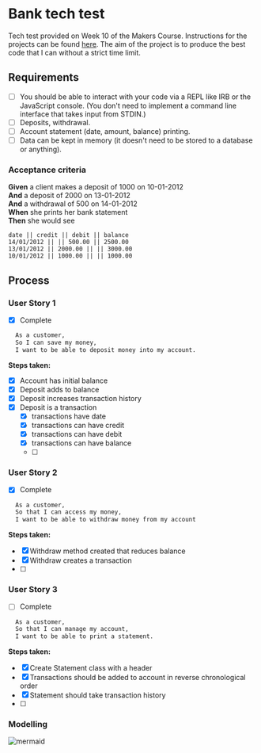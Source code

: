 # Bank tech test

Tech test provided on Week 10 of the Makers Course. Instructions for the projects can be found [here](https://github.com/makersacademy/course/blob/master/individual_challenges/bank_tech_test.md). 
The aim of the project is to produce the best code that I can without a strict time limit.

## Requirements

- [ ] You should be able to interact with your code via a REPL like IRB or the JavaScript console.  (You don't need to implement a command line interface that takes input from STDIN.)
- [ ] Deposits, withdrawal.
- [ ] Account statement (date, amount, balance) printing.
- [ ] Data can be kept in memory (it doesn't need to be stored to a database or anything).

### Acceptance criteria

**Given** a client makes a deposit of 1000 on 10-01-2012  
**And** a deposit of 2000 on 13-01-2012  
**And** a withdrawal of 500 on 14-01-2012  
**When** she prints her bank statement  
**Then** she would see

```
date || credit || debit || balance
14/01/2012 || || 500.00 || 2500.00
13/01/2012 || 2000.00 || || 3000.00
10/01/2012 || 1000.00 || || 1000.00
```
## Process


### User Story 1
- [X] Complete
```bash
  As a customer,
  So I can save my money,
  I want to be able to deposit money into my account.
```
**Steps taken:**
- [X] Account has initial balance
- [X] Deposit adds to balance
- [X] Deposit increases transaction history
- [X] Deposit is a transaction
  - [X] transactions have date
  - [X] transactions can have credit
  - [X] transactions can have debit
  - [X] transactions can have balance
  - [ ] 


### User Story 2
- [X] Complete
```bash
  As a customer,
  So that I can access my money,
  I want to be able to withdraw money from my account
```
**Steps taken:**
- [X] Withdraw method created that reduces balance
- [X] Withdraw creates a transaction
- [ ] 


### User Story 3
- [ ] Complete
```bash
  As a customer,
  So that I can manage my account,
  I want to be able to print a statement.
```
**Steps taken:**
- [X] Create Statement class with a header
- [X] Transactions should be added to account in reverse chronological order
- [X] Statement should take transaction history
- [ ] 

### Modelling

![mermaid](https://mermaid-js.github.io/mermaid-live-editor/#/view/eyJjb2RlIjoiY2xhc3NEaWFncmFtXG5cdEFjY291bnQgLS0-IFRyYW5zYWN0aW9uXG5cdEFjY291bnQgLS0-IFN0YXRlbWVudFxuXG5cdGNsYXNzIEFjY291bnR7XG4gICAgK2JhbGFuY2VcbiAgICArdHJhbnNhY3Rpb25faGlzdG9yeVxuICAgICtkZXBvc2l0KClcbiAgICArd2l0aGRyYXcoKVxuICAgICtwcmludF9zdGF0ZW1lbnQoKVxuICB9XG5cdGNsYXNzIFRyYW5zYWN0aW9ue1xuXHRcdCtEYXRlXG4gICAgK2NyZWRpdFxuICAgICtkZWJpdFxuXHR9XG5cdGNsYXNzIFN0YXRlbWVudHtcblx0XHQrZGlzcGxheVxuICAgICtwcmludCgpXG5cdH1cblx0XHRcdFx0XHQiLCJtZXJtYWlkIjp7InRoZW1lIjoibmV1dHJhbCJ9fQ)